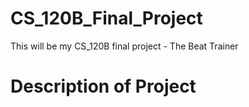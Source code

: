 # CS_120B_Final_Project
This will be my CS_120B final project - The Beat Trainer

Description of Project
===========